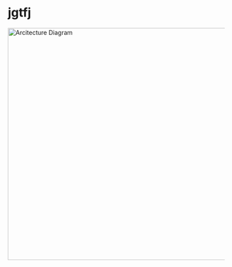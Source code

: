 <h1> jgtfj </h1>
<img width="1001" height="541" alt="Arcitecture Diagram" src="https://github.com/user-attachments/assets/4c57bae2-4730-4016-9450-5c3b2203213e" />
